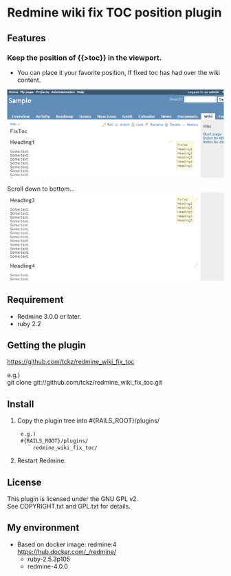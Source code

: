 # Redmine wiki fix TOC position plugin

## Features

### Keep the position of {{>toc}} in the viewport.

* You can place it your favorite position, If fixed toc has had over the wiki content.

![ss0](fix-toc-ss0.png)

Scroll down to bottom...
![ss1](fix-toc-ss1.png)

## Requirement

* Redmine 3.0.0 or later.
* ruby 2.2

## Getting the plugin

https://github.com/tckz/redmine_wiki_fix_toc

e.g.)  
git clone git://github.com/tckz/redmine_wiki_fix_toc.git

## Install

1. Copy the plugin tree into #{RAILS_ROOT}/plugins/  

        e.g.)
        #{RAILS_ROOT}/plugins/
            redmine_wiki_fix_toc/

2. Restart Redmine.
    
## License

This plugin is licensed under the GNU GPL v2.  
See COPYRIGHT.txt and GPL.txt for details.

## My environment

* Based on docker image: redmine:4  
  https://hub.docker.com/_/redmine/
  * ruby-2.5.3p105
  * redmine-4.0.0

